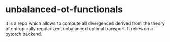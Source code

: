 # unbalanced-ot-functionals
It is a repo which allows to compute all divergences derived from the theory of entropically regularized, unbalanced optimal transport. It relies on a pytorch backend.

